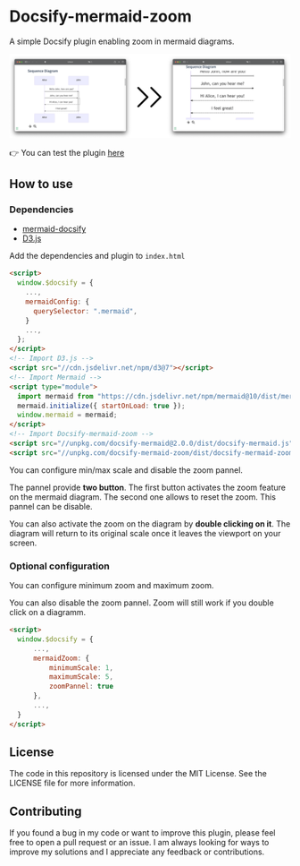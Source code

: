 # Docsify-mermaid-zoom

A simple Docsify plugin enabling zoom in mermaid diagrams.

![Demo](assets/demo.png)

👉 You can test the plugin [here](https://corentinleberre.github.io/docsify-mermaid-zoom/)

## How to use

### Dependencies

- [mermaid-docsify](https://github.com/Leward/mermaid-docsify/])
- [D3.js](https://d3js.org)

Add the dependencies and plugin to `index.html`

```html
<script>
  window.$docsify = {
    ...,
    mermaidConfig: {
      querySelector: ".mermaid",
    }
    ...,
  };
</script>
<!-- Import D3.js -->
<script src="//cdn.jsdelivr.net/npm/d3@7"></script>
<!-- Import Mermaid -->
<script type="module">
  import mermaid from "https://cdn.jsdelivr.net/npm/mermaid@10/dist/mermaid.esm.min.mjs";
  mermaid.initialize({ startOnLoad: true });
  window.mermaid = mermaid;
</script>
<!-- Import Docsify-mermaid-zoom -->
<script src="//unpkg.com/docsify-mermaid@2.0.0/dist/docsify-mermaid.js"></script>
<script src="//unpkg.com/docsify-mermaid-zoom/dist/docsify-mermaid-zoom.js"></script>
```

You can configure min/max scale and disable the zoom pannel.

The pannel provide **two button**. The first button activates the zoom feature on the mermaid diagram. The second one allows to reset the zoom.
This pannel can be disable.

You can also activate the zoom on the diagram by **double clicking on it**.
The diagram will return to its original scale once it leaves the viewport on your screen.

### Optional configuration

You can configure minimum zoom and maximum zoom.

You can also disable the zoom pannel. Zoom will still work if you double click on a diagramm.

```html
<script>
  window.$docsify = {
      ...,
      mermaidZoom: {
          minimumScale: 1,
          maximumScale: 5,
          zoomPannel: true
      },
      ...,
  }
</script>
```

## License

The code in this repository is licensed under the MIT License. See the LICENSE file for more information.

## Contributing

If you found a bug in my code or want to improve this plugin, please feel free to open a pull request or an issue. I am always looking for ways to improve my solutions and I appreciate any feedback or contributions.
